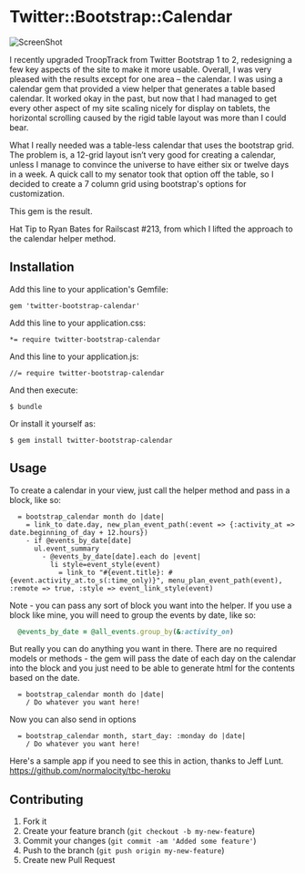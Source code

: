 # Twitter::Bootstrap::Calendar
![ScreenShot](https://raw.github.com/davidray/twitter-bootstrap-calendar/master/calendarsample.png)

I recently upgraded TroopTrack from Twitter Bootstrap 1 to 2, redesigning a few key aspects of the site to make it more usable. Overall, I was very pleased with the results except for one area – the calendar. I was using a calendar gem that provided a view helper that generates a table based calendar. It worked okay in the past, but now that I had managed to get every other aspect of my site scaling nicely for display on tablets, the horizontal scrolling caused by the rigid table layout was more than I could bear.

What I really needed was a table-less calendar that uses the bootstrap grid. The problem is, a 12-grid layout isn’t very good for creating a calendar, unless I manage to convince the universe to have either six or twelve days in a week. A quick call to my senator took that option off the table, so I decided to create a 7 column grid using bootstrap's options for customization. 

This gem is the result.

Hat Tip to Ryan Bates for Railscast #213, from which I lifted the approach to the calendar helper method.

## Installation

Add this line to your application's Gemfile:

    gem 'twitter-bootstrap-calendar'

Add this line to your application.css:
  
    *= require twitter-bootstrap-calendar

And this line to your application.js:

    //= require twitter-bootstrap-calendar

And then execute:

    $ bundle

Or install it yourself as:

    $ gem install twitter-bootstrap-calendar

## Usage

To create a calendar in your view, just call the helper method and pass in a block, like so:
```haml
  = bootstrap_calendar month do |date| 
    = link_to date.day, new_plan_event_path(:event => {:activity_at => date.beginning_of_day + 12.hours})
    - if @events_by_date[date] 
      ul.event_summary
        - @events_by_date[date].each do |event| 
          li style=event_style(event)
            = link_to "#{event.title}: #{event.activity_at.to_s(:time_only)}", menu_plan_event_path(event), :remote => true, :style => event_link_style(event)
```

Note - you can pass any sort of block you want into the helper. If you use a block like mine, you will need to group the events by date, like so:

```ruby
  @events_by_date = @all_events.group_by(&:activity_on)
```

But really you can do anything you want in there. There are no required models or methods - the gem will pass the date of each day on the calendar into the block and you just need to be able to generate html for the contents based on the date.

```haml
  = bootstrap_calendar month do |date| 
    / Do whatever you want here!
```

Now you can also send in options
```haml
  = bootstrap_calendar month, start_day: :monday do |date|
    / Do whatever you want here!
```

Here's a sample app if you need to see this in action, thanks to Jeff Lunt.
  https://github.com/normalocity/tbc-heroku
  
## Contributing

1. Fork it
2. Create your feature branch (`git checkout -b my-new-feature`)
3. Commit your changes (`git commit -am 'Added some feature'`)
4. Push to the branch (`git push origin my-new-feature`)
5. Create new Pull Request
